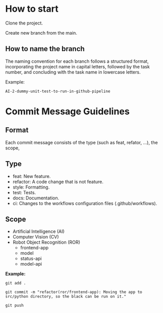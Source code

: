 # How to start

Clone the project.

Create new branch from the main.

## How to name the branch
The naming convention for each branch follows a structured format, incorporating the project name in capital letters, 
followed by the task number, and concluding with the task name in lowercase letters.

Example:

`AI-2-dummy-unit-test-to-run-in-github-pipeline`

# Commit Message Guidelines

## Format

Each commit message consists of the type (such as feat, refator, ...), the scope,

## Type

- feat: New feature.
- refactor: A code change that is not feature.
- style: Formatting.
- test: Tests.
- docs: Documentation.
- ci: Changes to the workflows configuration files (.github/workflows).

## Scope

- Artificial Intelligence (AI)
- Computer Vision (CV)
- Robot Object Recognition (ROR)
  - frontend-app
  - model
  - status-api
  - model-api

**Example:**

`git add .`

`git commit -m "refactor(ror/frontend-app): Moving the app to src/python directory, so the black can be run on it."`

`git push`